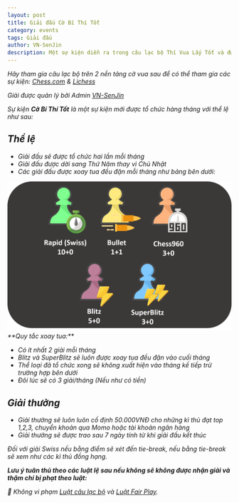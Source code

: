 ```yaml
---
layout: post
title: Giải đấu Cờ Bí Thí Tốt
category: events
tags: Giải đấu
author: VN-SenJin
description: Một sự kiện diễn ra trong câu lạc bộ Thí Vua Lấy Tốt và được tổ chức hàng tháng với giải thưởng...
---
```


<i>Hãy tham gia câu lạc bộ trên 2 nền tảng cờ vua sau để có thể tham gia các sự kiện: [Chess.com](https://link.chess.com/club/0CVQh6) & [Lichess](https://lichess.org/team/thi-vua-lay-tot-tungjohn-playing-chess)

*Giải được quản lý bởi Admin [VN-SenJin](/leaders#admins)*

Sự kiện <b>Cờ Bí Thí Tốt</b> là một sự kiện mới được tổ chức hàng tháng với thể lệ như sau:

## Thể lệ

- Giải đấu sẽ được tổ chức hai lần mỗi tháng
- Giải đấu được dời sang Thứ Năm thay vì Chủ Nhật
- Các giải đấu được xoay tua đều đặn mỗi tháng như bảng bên dưới:
<img src="/images/events/2025/09/10/su-kien-co-bi-thi-tot.png">
**Quy tắc xoay tua:**

+ Có ít nhất 2 giải mỗi tháng
+ Blitz và SuperBlitz sẽ luôn được xoay tua đều đặn vào cuối tháng
+ Thể loại đã tổ chức xong sẽ không xuất hiện vào tháng kế tiếp trừ trường hợp bên dưới
+ Đôi lúc sẽ có 3 giải/tháng (Nếu như có tiền)

## Giải thưởng

+ Giải thưởng sẽ luôn luôn cố định 50.000VNĐ cho những kì thủ đạt top 1,2,3, chuyển khoản qua Momo hoặc tài khoản ngân hàng
+ Giải thưởng sẽ được trao sau 7 ngày tính từ khi giải đấu kết thúc

*Đối với giải Swiss nếu bằng điểm sẽ xét đến tie-break, nếu bằng tie-break sẽ xem như các kì thủ đồng hạng.*

__Lưu ý tuân thủ theo các luật lệ sau nếu không sẽ không được nhận giải và thậm chí bị phạt theo luật:__

🚫 Không vi phạm [Luật câu lạc bộ](https://chess.com/news/quy-dinh-cua-clb-tungjohn-playing-chess-7-2024) và [Luật Fair Play](https://chess.com/news/luat-choi-cong-bang-cua-clb-thi-vua-lay-tot).
